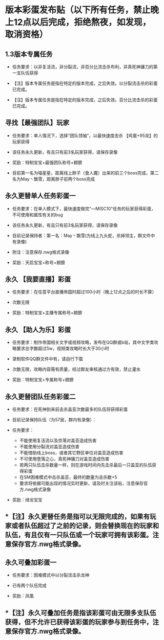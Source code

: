 版本彩蛋发布贴（以下所有任务，禁止晚上12点以后完成，拒绝熬夜，如发现，取消资格）
==============

1.3版本专属任务
---------------
* 任务要求：以非复活流，非分裂流，非百分比流击杀布利，非真死神镰刀的第一支队伍获得

* 【注】版本专属任务是指在特定的版本完成，之后失效。以分裂流击杀的彩蛋已完成。
* 【注】版本专属任务是指在特定的版本完成，之后失效。百分比流击杀的彩蛋已完成。

寻找【最强团队】玩家
---------------
* 任务要求：单人情况下，选择“团队领袖”，以最快速度击杀 【鸡蛋+95龙】的玩家获得

* 该任务永久更新，有且只有前3名玩家获得，请保存录像

* 奖励：特制宝宝+最强团队称号+翅膀

* 目前第一名为喵星星，距离线上胖子（食人魔）出来的前三个boss完成，第二名为May丶飘雪，距离胖子前两个boss完成

永久更替单人任务彩蛋一
---------------
* 任务要求：在单人模式下，最快速度做完"—MISC10"任务的玩家获得彩蛋，不可使用和属性有关的bug

* 该任务永久更新，有且只有前3名玩家获得，请保存录像
  
* 目前记录保持者：第一名：May丶飘雪(为线上九头蛇，杀掉领主，群文件中有录像)

* 附注：注意保存.nwg格式录像

* 奖励：天启宝宝+称号+翅膀

永久 【我要直播】彩蛋
---------------
* 任务要求：在任意平台直播帝国时超过100小时（晚上12点之后的时长不算）

* 次数无限

* 奖励：特制宝宝+主播专属称号+翅膀


永久 【助人为乐】彩蛋
---------------
* 任务要求：制作帝国相关文字或视频攻略，发布在QQ群或b站，其中文字类攻略要求总字数超过5w，视频类攻略时长大于30小时
  
* 录制软件QQ群文件中有，请自行下载

* 次数无限，攻略内容需有质量，经过群友审核通过方有效，禁止灌水

* 奖励：特制宝宝+专属称号+翅膀





永久更替团队任务彩蛋二
---------------
* 任务要求：在死神到来前击杀盖亚次数最多的队伍将获得彩蛋

* 目前记录保持队伍（为57层，群内有录像）：   

* 任务要求：
  * 不能使用复活流以及奈落对盖亚造成伤害
  * 不能使用分裂流对盖亚造成伤害
  * 不能借助线上boss，或者其它野区单位对盖亚造成伤害
  * 不可使用堕落之心，真死神镰刀对盖亚造成伤害
  * 若两只队伍击杀数量一样，则在游戏时间内先击杀最后一只盖亚的队伍获得彩蛋
  * 在SM困难模式中击杀盖亚，最终的数量为击杀数+5
  * 要求将依据可能出现的情况实时更新，请及时关注该贴，注意保存官方.nwg格式录像
 
* 奖励：绿龙宝宝 

*【注】永久更替任务是指可以无限完成的，如果有玩家或者队伍超过了之前的记录，则会替换现在的玩家和队伍，有且仅有一只队伍或一个玩家可拥有该彩蛋。注意保存官方.nwg格式录像。
---------------

永久可叠加彩蛋一
---------------
* 任务要求：困难模式中以分裂流击杀龙神

* 已有两个队伍完成  
  
* 奖励：凤凰 

*【注】永久可叠加任务是指该彩蛋可由无限多支队伍获得，但不允许已获得该彩蛋的玩家参与到任务中，注意保存官方.nwg格式录像。
---------------








  
  
  
